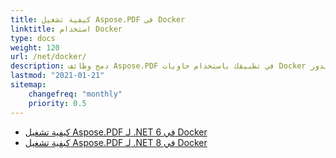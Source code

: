 ```yaml
---
title: كيفية تشغيل Aspose.PDF في Docker
linktitle: استخدام Docker
type: docs
weight: 120
url: /net/docker/
description: دمج وظائف Aspose.PDF في تطبيقك باستخدام حاويات Docker لينكس أو ويندوز
lastmod: "2021-01-21"
sitemap:
    changefreq: "monthly"
    priority: 0.5
---
```


* [كيفية تشغيل Aspose.PDF لـ .NET 6 في Docker](dotnet6)
* [كيفية تشغيل Aspose.PDF لـ .NET 8 في Docker](dotnet8)
